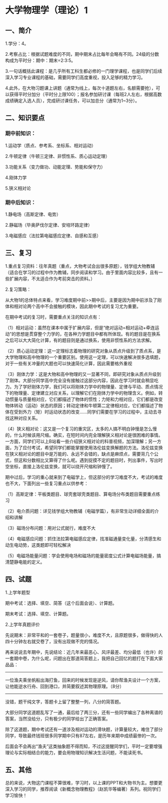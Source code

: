 # 大学物理学（理论）1

##  一、简介

   1.学分：4。

   2.考察占比：根据试题难度的不同，期中期末占比每年会略有不同。24级的分数构成为平时分：期中：期末=2:3:5。

   3.一句话概括此课程：是几乎所有工科生都必修的一门理学课程，也是同学们后续深入学习专业课程的基础，需要同学们高度重视，投入足够的精力学习。

   4.此外，在大物习题课上讲题（通常为线上，每次十道题左右，名额需要抢），可以获得平时分加分（平时分上限100）；报名参加研讨课（每班2人左右，根据高数成绩确定入选人员），完成研讨课任务，可以加总分（通常为1~3分）。

##  二、知识要点

   ### 期中前知识：

   1.运动学（质点、参考系、坐标系、相对运动）

   2.牛顿定律（牛顿三定律、非惯性系、质心运动定理）

   3.功能关系（变力做功、动能定理、势能和保守力）

   4.刚体力学

   5.狭义相对论

   ### 期中后知识：

   1.静电场（高斯定律、电势）

   2.静磁场（毕奥萨伐尔定律、安培环路定律）

   3.电磁感应（法拉第电磁感应定律、自感和互感）

##  三、复习

   1.重点复习资料：往年真题（重点，大物考试会出很多原题），钱学组大物教辅（适合在学习的过程中作为教辅，同步阅读和学习。由于里面内容比较多，且有一些扩展内容，不太适合作为考前突击的资料。）

   2.复习策略：

   从大物1的总体特点来看，学习难度期中前>>期中后，主要是因为期中前涉及了刚体和相对论两个高中不会接触的模块，因此期中考试的复习尤为重要。

   在期中考试的复习时，需要重点关注的知识点有：

   （1）相对运动：虽然在课本中属于扩展内容，但是“绝对运动=相对运动+牵连运动”的思想是贯穿整个力学的，在各种力学题目中都有所体现。有的题目是在换系之后可以大大简化计算，有的题目则是通过换系，使用非惯性系的方法求解。

   （2）质心运动定理：这一定理标志着物理的研究对象从质点升级到了质点系，是大学物理和高中物理的一个重要区别。使用这一定理，可以快速解决很多选填题，对于一些有关冲量的大题也可以快速简化计算，因此需要格外重视

   （3）刚体力学：这是大物和高中物理的又一显著不同，即研究对象从质点升级到了刚体。大部分同学高中完全没有接触过这部分内容，因此在学习时就会稍显吃力。为了学好刚体力学，我们可以将刚体力学中的物理量、定律与平动、质点情况下的物理量、定律建立对应关系，以理解它们在刚体力学中的物理含义。例如，转动惯量与质量相对应，它们都描述了物体的惯性；力矩和力相对应，它们都是改变物体转动（运动）状态的原因；转动定律和牛顿第二定律相对应，它们都描述了物体在受到外力（矩）时运动状态的改变……同学们需要在学习的过程中，主动去寻找这种对应关系。

   （4）狭义相对论：这又是一个复习的重灾区，太多的人搞不明白钟慢是怎么慢的，什么时候该用尺缩。确实，在短时间内完全理解狭义相对论是很困难的事情。一方面，同学们可以上B站看一些介绍狭义相对论的科普视频，加深理解；另一方面，为了应付考试，希望同学们都能掌握使用洛伦兹变换解题的方法。洛伦兹变换在狭义相对论的题目中是万能的、永远不会错的，缺点是麻烦点，需要背几个公式，但这和分数相比又算得了什么呢。遇到捉摸不定的题目时，列出事件，写出时空坐标，直接上洛伦兹变换，就可以绕开尺缩和钟慢了。

   期中过后，学习的重心就来到了电磁学上，但这部分的学习难度不大，考试的难度也不大，下面列出一些复习重点以供参考：

   （1）高斯定律：平板类题目、球壳套球壳类题目、算电场分布类题目需要重点练习

   （2）电介质问题：详见钱学组大物教辅（电磁学篇），有非常生动详细全面的介绍和讲解

   （3）磁场分布问题：用对公式就行，难度不大

   （4）电磁感应问题：抓住法拉第电磁感应定律，找准磁通量变化量，分清感生和动生电动势，这类题即可轻松解决

   （5）电磁场能量问题：学会使用电场和磁场的能量密度公式计算电磁场能量，搞清楚静电能的定义。

##  四、试题

   1.上学年题型

   期中考试：选择、填空、简答（这个后面会说）、计算题。

   期末考试：选择、填空、计算题。

   2.上学年真题评价

   先说期末：非常平和的一套卷子，题量很小，难度不大，且原题很多，做得快的人四十分钟左右就交卷了，没有出现做不完的情况。

   再来说说去年期中，先说结论：近几年来最恶心、风评最差、均分最低（也许）的一套期中卷，为什么呢，问题出在那道简答题上，我把自己回忆的题打在下面大家品品：

---

   一位渔夫乘坐帆船出海打鱼，回来的时候发现是逆风，请你帮渔夫设计一个方案，让他能逆水行舟、回到港口，并简要叙述其物理原理。（8分）

---

   没错，题干纯文字，答题卡上留了整整一列，八分的简答题。

   大部分同学这道题乱写了一通，最后给了两三分，还有一些同学编出了各种离谱的答案，当然没给分，只有极少的同学给出了正确答案。

   除了这道题，期中考试还有一道涉及相对运动的滑块题，计算量较大，难住了部分同学，导致最终钱班很多同学期中只有87左右，是历年来期中成绩最惨的一次。

   后面会不会再出“渔夫”这类抽象题不得而知，不过这提醒同学们，平时一定要增强理论与实际相结合的能力，要会用物理知识解决生活问题，不能读死书。

##  五、其他

   总的来说，大物这门课程不算很难，学习时，以上课的PPT和大物书为主。想要更深入学习的同学，推荐阅读《新概念物理教程》（赵凯华等编著）系列。祝同学们学习愉快！